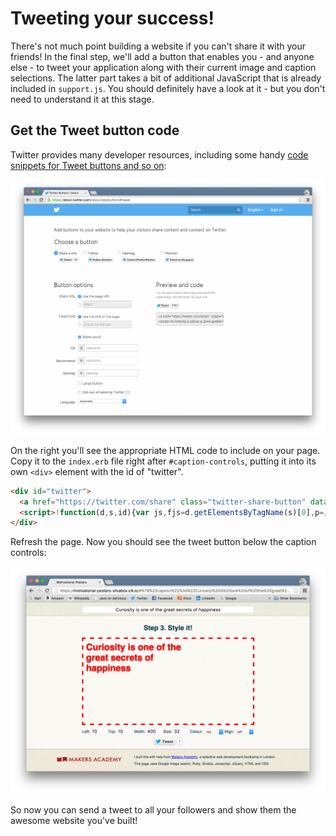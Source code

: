 # Tweeting your success!
There's not much point building a website if you can't share it with your friends!  In the final step, we'll add a button that enables you - and anyone else - to tweet your application along with their current image and caption selections.  The latter part takes a bit of additional JavaScript that is already included in `support.js`.  You should definitely have a look at it - but you don't need to understand it at this stage.

## Get the Tweet button code
Twitter provides many developer resources, including some handy [code snippets for Tweet buttons and so on](https://about.twitter.com/resources/buttons#tweet):

![twitter buttons](/images/step_10/twitter_buttons.png)

On the right you'll see the appropriate HTML code to include on your page. Copy it to the `index.erb` file right after `#caption-controls`, putting it into its own `<div>` element with the id of "twitter".

```html
<div id="twitter">
  <a href="https://twitter.com/share" class="twitter-share-button" data-via="@makersacademy" data-size="large" data-text="Today I finished building a 'Motivational Posters' website with @makersacademy!">Tweet</a>
  <script>!function(d,s,id){var js,fjs=d.getElementsByTagName(s)[0],p=/^http:/.test(d.location)?'http':'https';if(!d.getElementById(id)){js=d.createElement(s);js.id=id;js.src=p+'://platform.twitter.com/widgets.js';fjs.parentNode.insertBefore(js,fjs);}}(document, 'script', 'twitter-wjs');</script>
</div>
```

Refresh the page. Now you should see the tweet button below the caption controls:

![tweet button](/images/step_10/tweet_button.png)

So now you can send a tweet to all your followers and show them the awesome website you've built!

